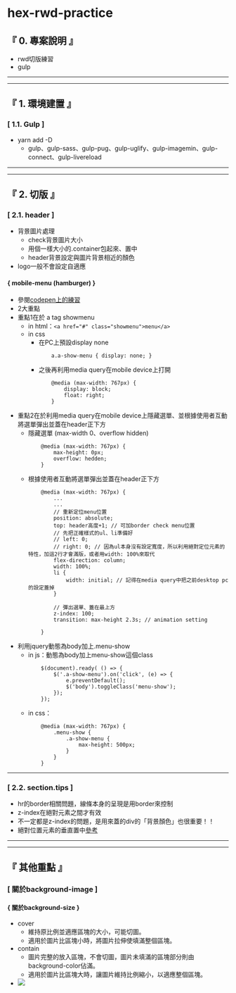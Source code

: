 # hex-rwd-practice

## 『 0. 專案說明 』
- rwd切版練習
- gulp

<hr>
<hr>

## 『 1. 環境建置 』
### [ 1.1. Gulp ] 
- yarn add -D
    - gulp、gulp-sass、gulp-pug、gulp-uglify、gulp-imagemin、gulp-connect、gulp-livereload

<hr>
<hr>

## 『 2. 切版 』
### [ 2.1. header ]
- 背景圖片處理
    - check背景圖片大小
    - 用個一樣大小的.container包起來、置中
    - header背景設定與圖片背景相近的顏色
- logo一般不會設定自適應
#### { mobile-menu (hamburger) }
- 參閱[codepen上的練習](https://codepen.io/alvinyen219/pen/BZqmvZ?editors=1111)
- 2大重點
- 重點1在於 a tag showmenu
    - in html：`<a href="#" class="showmenu">menu</a>`
    - in css
        - 在PC上預設display none
            ```
                a.a-show-menu { display: none; }
            ```
        - 之後再利用media query在mobile device上打開
            ```
                @media (max-width: 767px) {
                    display: block;
                    float: right;
                }
            ```
- 重點2在於利用media query在mobile device上隱藏選單、並根據使用者互動將選單彈出並蓋在header正下方
    - 隱藏選單 (max-width 0、overflow hidden)
        ```
            @media (max-width: 767px) {
                max-height: 0px;
                overflow: hedden;
            }
        ```
    - 根據使用者互動將選單彈出並蓋在header正下方
        ```
            @media (max-width: 767px) {
                ...
                ...
                // 重新定位menu位置
                position: absolute;
                top: header高度+1; // 可加border check menu位置
                // 先把正確樣式的ul、li準備好
                // left: 0; 
                // right: 0; // 因為ul本身沒有設定寬度，所以利用絕對定位元素的特性，加這2行才會滿版，或者用width: 100%來取代
                flex-direction: column;
                width: 100%;
                li {
                    width: initial; // 記得在media query中把之前desktop pc的設定蓋掉
                }

                // 彈出選單、蓋在最上方
                z-index: 100;
                transition: max-height 2.3s; // animation setting

            }
        ```
- 利用jquery動態為body加上.menu-show
    - in js：動態為body加上menu-show這個class
        ```
            $(document).ready( () => {
                $('.a-show-menu').on('click', (e) => {
                    e.preventDefault();
                    $('body').toggleClass('menu-show');
                });
            });
        ```
    - in css：
        ```
            @media (max-width: 767px) {
                .menu-show {
                    .a-show-menu {
                        max-height: 500px;
                    }
                }
            }
        ```


<hr>

### [ 2.2. section.tips ]
- hr的border相關問題，線條本身的呈現是用border來控制
- z-index在絕對元素之間才有效
- 不一定都是z-index的問題，是用來蓋的div的「背景顏色」也很重要！！
- 絕對位置元素的垂直置中[參考](https://pjchender.blogspot.tw/2015/04/css_15.html)

<hr>
<hr>

## 『 其他重點 』
### [ 關於background-image ]
#### { 關於background-size }
- cover
    - 維持原比例並適應區塊的大小，可能切圖。
    - 適用於圖片比區塊小時，將圖片拉伸使填滿整個區塊。
- contain
    - 圖片完整的放入區塊，不會切圖，圖片未填滿的區塊部分則由background-color佔滿。
    - 適用於圖片比區塊大時，讓圖片維持比例縮小，以適應整個區塊。
- ![](https://i.imgur.com/PgZVhdC.png)
